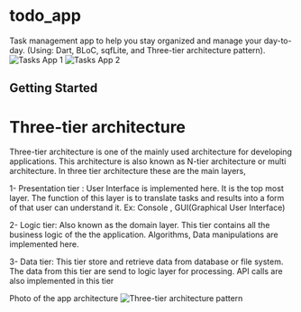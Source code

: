 # todo_app

Task management app to help you stay organized and manage your day-to-day. (Using:  Dart, BLoC, sqfLite, and Three-tier architecture pattern).
![Tasks App 1](https://user-images.githubusercontent.com/62309234/153771098-d2e126b4-3ad6-4509-ae8e-f5757dfb8d52.png)
![Tasks App 2](https://user-images.githubusercontent.com/62309234/153771099-fcf9b4eb-4a9e-44fa-9c59-29f3a731a886.png)

## Getting Started

# Three-tier architecture 
Three-tier architecture is one of the mainly used architecture for developing applications. This architecture is also known as N-tier architecture or multi architecture.
In three tier architecture these are the main layers,

1- Presentation tier : User Interface is implemented here. It is the top most layer. The function of this layer is to translate tasks and results into a form of that user can understand it. Ex: Console , GUI(Graphical User Interface)

2- Logic tier: Also known as the domain layer. This tier contains all the business logic of the the application. Algorithms, Data manipulations are implemented here.

3- Data tier: This tier store and retrieve data from database or file system. The data from this tier are send to logic layer for processing. API calls are also implemented in this tier

Photo of the app architecture
![Three-tier architecture pattern](https://user-images.githubusercontent.com/62309234/153771007-db7c2c89-3bd0-423d-b64a-6fba2387a431.png)
